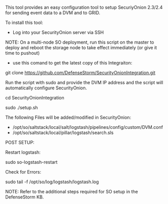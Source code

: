This tool provides an easy configuration tool to setup SecuriyOnion 2.3/2.4 for
sending event data to a DVM and to GRID.

To install this tool:
- Log into your SecurityOnion server via SSH

NOTE: On a multi-node SO deployment, run this script on the master to deploy and reboot the storage node to take effect immediately (or give it time to pushout)

- use this comand to get the latest copy of this Integraiton:

git clone https://github.com/DefenseStorm/SecurityOnionIntegration.git

Run the script with sudo and provide the DVM IP address and the script will automatically configure
SecurityOnion.

cd SecurityOnionIntegration

sudo ./setup.sh <Your DVM IP>

The following Files will be added/modified in SecurityOnion:

- /opt/so/saltstack/local/salt/logstash/pipelines/config/custom/DVM.conf
- /opt/so/saltstack/local/pillar/logstash/search.sls

POST SETUP:

Restart logstash:

sudo so-logstash-restart

Check for Errors:

sudo tail -f /opt/so/log/logstash/logstash.log

NOTE: Refer to the additional steps required for SO setup in the DefenseStorm KB.
